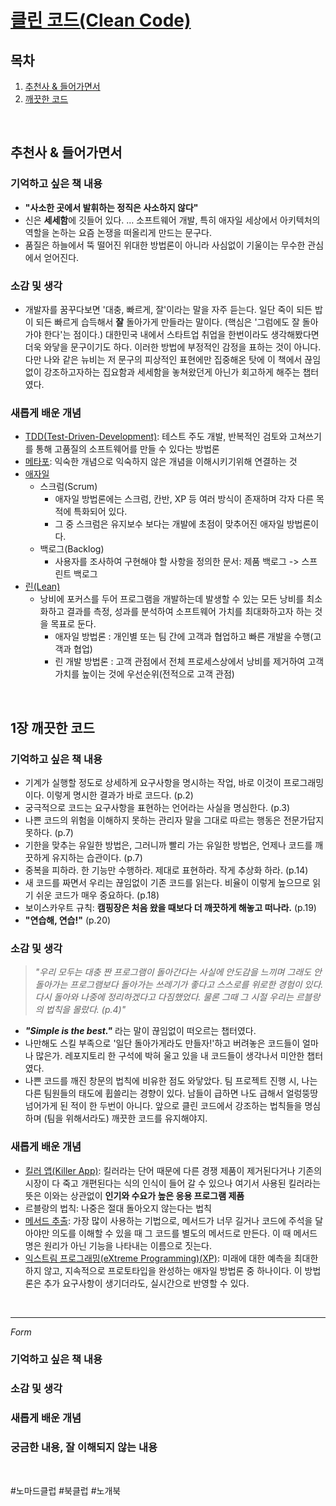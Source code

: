 # [클린 코드(Clean Code)](http://www.yes24.com/Product/Search?domain=ALL&query=%ED%81%B4%EB%A6%B0%EC%BD%94%EB%93%9C&hashNm=%ED%81%B4%EB%A6%B0%EC%BD%94%EB%93%9C)

## 목차
1. [추천사 & 들어가면서](#추천사-&-들어가면서)
2. [깨끗한 코드](#1장-깨끗한-코드)

<br/>

## 추천사 & 들어가면서
### 기억하고 싶은 책 내용
- **"사소한 곳에서 발휘하는 정직은 사소하지 않다"**
- 신은 **세세함**에 깃들어 있다. … 소프트웨어 개발, 특히 애자일 세상에서 아키텍처의 역할을 논하는 요즘 논쟁을 떠올리게 만드는 문구다.
- 품질은 하늘에서 뚝 떨어진 위대한 방법론이 아니라 사심없이 기울이는 무수한 관심에서 얻어진다.

### 소감 및 생각
- 개발자를 꿈꾸다보면 '대충, 빠르게, 잘'이라는 말을 자주 듣는다. 일단 죽이 되든 밥이 되든 빠르게 습득해서 **잘** 돌아가게 만들라는 말이다. (핵심은 '그럼에도 잘 돌아가야 한다'는 점이다.) 대한민국 내에서 스타트업 취업을 한번이라도 생각해봤다면 더욱 와닿을 문구이기도 하다. 이러한 방법에 부정적인 감정을 표하는 것이 아니다. 다만 나와 같은 뉴비는 저 문구의 피상적인 표현에만 집중해온 탓에 이 책에서 끊임없이 강조하고자하는 집요함과 세세함을 놓쳐왔던게 아닌가 회고하게 해주는 챕터였다.

### 새롭게 배운 개념
- [TDD(Test-Driven-Development)](https://wooaoe.tistory.com/33): 테스트 주도 개발, 반복적인 검토와 고쳐쓰기를 통해 고품질의 소프트웨어를 만들 수 있다는 방법론
- [메타포](https://m.blog.naver.com/PostView.naver?isHttpsRedirect=true&blogId=semisun7021&logNo=70123000137): 익숙한 개념으로 익숙하지 않은 개념을 이해시키기위해 연결하는 것
- [애자일](https://gdtbgl93.tistory.com/127)
  - 스크럼(Scrum)
    - 애자일 방법론에는 스크럼, 칸반, XP 등 여러 방식이 존재하며 각자 다른 목적에 특화되어 있다.
    - 그 중 스크럼은 유지보수 보다는 개발에 초점이 맞추어진 애자일 방법론이다.
  - 백로그(Backlog)
    - 사용자를 조사하여 구현해야 할 사항을 정의한 문서: 제품 백로그 -> 스프린트 백로그
- [린(Lean)](http://www.incodom.kr/%EB%A6%B0_%EC%86%8C%ED%94%84%ED%8A%B8%EC%9B%A8%EC%96%B4_%EA%B0%9C%EB%B0%9C%EB%B0%A9%EB%B2%95%EB%A1%A0)
  - 낭비에 포커스를 두어 프로그램을 개발하는데 발생할 수 있는 모든 낭비를 최소화하고 결과를 측정, 성과를 분석하여 소프트웨어 가치를 최대화하고자 하는 것을 목표로 둔다.
    - 애자일 방법론 : 개인별 또는 팀 간에 고객과 협업하고 빠른 개발을 수행(고객과 협업)
    - 린 개발 방법론 : 고객 관점에서 전체 프로세스상에서 낭비를 제거하여 고객 가치를 높이는 것에 우선순위(전적으로 고객 관점)

<br/>

## 1장 깨끗한 코드
### 기억하고 싶은 책 내용
- 기계가 실행할 정도로 상세하게 요구사항을 명시하는 작업, 바로 이것이 프로그래밍이다. 이렇게 명시한 결과가 바로 코드다. (p.2)
- 궁극적으로 코드는 요구사항을 표현하는 언어라는 사실을 명심한다. (p.3)
- 나쁜 코드의 위험을 이해하지 못하는 관리자 말을 그대로 따르는 행동은 전문가답지 못하다. (p.7)
- 기한을 맞추는 유일한 방법은, 그러니까 빨리 가는 유일한 방법은, 언제나 코드를 깨끗하게 유지하는 습관이다. (p.7)
- 중복을 피하라. 한 기능만 수행하라. 제대로 표현하라. 작게 추상화 하라. (p.14)
- 새 코드를 짜면서 우리는 끊임없이 기존 코드를 읽는다. 비율이 이렇게 높으므로 읽기 쉬운 코드가 매우 중요하다. (p.18)
- 보이스카우트 규칙: **캠핑장은 처음 왔을 때보다 더 깨끗하게 해놓고 떠나라.** (p.19)
- **"연습해, 연습!"** (p.20)

### 소감 및 생각
> *"우리 모두는 대충 짠 프로그램이 돌아간다는 사실에 안도감을 느끼며 그래도 안 돌아가는 프로그램보다 돌아가는 쓰레기가 좋다고 스스로를 위로한 경험이 있다. 다시 돌아와 나중에 정리하겠다고 다짐했었다. 물론 그때 그 시절 우리는 르블랑의 법칙을 몰랐다. (p.4)"*
- ***"Simple is the best."*** 라는 말이 끊임없이 떠오르는 챕터였다.
- 나만해도 스킬 부족으로 '일단 돌아가게라도 만들자!'하고 버려놓은 코드들이 얼마나 많은가. 레포지토리 한 구석에 박혀 울고 있을 내 코드들이 생각나서 미안한 챕터였다.
- 나쁜 코드를 깨진 창문의 법칙에 비유한 점도 와닿았다. 팀 프로젝트 진행 시, 나는 다른 팀원들의 태도에 휩쓸리는 경향이 있다. 남들이 급하면 나도 급해서 얼렁뚱땅 넘어가게 된 적이 한 두번이 아니다. 앞으로 클린 코드에서 강조하는 법칙들을 명심하며 (팀을 위해서라도) 깨끗한 코드를 유지해야지.


### 새롭게 배운 개념
- [킬러 앱(Killer App)](https://ko.wikipedia.org/wiki/%ED%82%AC%EB%9F%AC_%EC%95%A0%ED%94%8C%EB%A6%AC%EC%BC%80%EC%9D%B4%EC%85%98): 킬러라는 단어 때문에 다른 경쟁 제품이 제거된다거나 기존의 시장이 다 죽고 개편된다는 식의 인식이 들어 갈 수 있으나 여기서 사용된 킬러라는 뜻은 이와는 상관없이 **인기와 수요가 높은 응용 프로그램 제품**
- 르블랑의 법칙: 나중은 절대 돌아오지 않는다는 법칙
- [메서드 추출](https://armadillo-dev.github.io/book/refactoring-06-composing-methods/#:~:text=1.%20%EB%A9%94%EC%84%9C%EB%93%9C%20%EC%B6%94%EC%B6%9C,Permalink): 가장 많이 사용하는 기법으로, 메서드가 너무 길거나 코드에 주석을 달아야만 의도를 이해할 수 있을 때 그 코드를 별도의 메서드로 만든다. 이 때 메서드 명은 원리가 아닌 기능을 나타내는 이름으로 짓는다.
- [익스트림 프로그래밍(eXtreme Programming)(XP)](https://wooaoe.tistory.com/33#:~:text=%EB%B6%88%EC%96%B4%EB%84%A3%EC%96%B4%20%EC%A4%80%EB%8B%A4%EA%B3%A0%20%EB%A7%90%ED%95%98%EC%98%80%EB%8B%A4.%C2%A0-,eXtream%20Programming(XP),-%3F%C2%A0%C2%A0%0A%EB%AF%B8%EB%9E%98%EC%97%90%20%EB%8C%80%ED%95%9C%20%EC%98%88%EC%B8%A1%EC%9D%84): 미래에 대한 예측을 최대한 하지 않고, 지속적으로 프로토타입을 완성하는 애자일 방법론 중 하나이다. 이 방법론은 추가 요구사항이 생기더라도, 실시간으로 반영할 수 있다.

<br/>





<hr/>

*Form*
### 기억하고 싶은 책 내용
### 소감 및 생각
### 새롭게 배운 개념
### 궁금한 내용, 잘 이해되지 않는 내용

<br/>

#노마드클럽 #북클럽 #노개북
